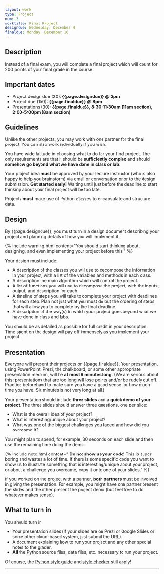 ```yaml
---
layout: work
type: Project
num: 3
worktitle: Final Project
designdue: Wednesday, December 4
finaldue: Monday, December 16
---
```


## Description

Instead of a final exam, you will complete a final project which will
count for 200 points of your final grade in the course.

Important dates
---------------

-   Project design due (20): **{{page.designdue}} @ 5pm**
-   Project due (150): **{{page.finaldue}} @ 8pm**
-   Presentations (30): **{{page.finaldue}}, 8:30-11:30am (11am section), 2:00-5:00pm (8am section)**

Guidelines
----------

Unlike the other projects, you may work with one partner for the final
project. You can also work individually if you wish.

You have wide latitude in choosing what to do for your final project.
The only requirements are that it should be **sufficiently complex** and
should **somehow go beyond what we have done in class or lab**.

Your project
idea **must** be approved by your lecture instructor (who is also happy
to help you brainstorm) via email or conversation prior to the design submission.
**Get started early!** Waiting until just before
the deadline to start thinking about your final project will be too
late.

Projects **must** make use of Python `class`es to encapsulate and
structure data.

Design
------

By {{page.designdue}}, you must turn in a design document describing
your project and planning details of how you will implement it.

{% include warning.html content="You should start thinking about, designing, and even
implementing your project before this!" %}

Your design must include:

-   A description of the classes you will use to decompose the
    information in your project, with a list of the variables and
    methods in each class.
-   A description the main algorithm which will control the project.
-   A list of functions you will use to decompose the project, with the
    inputs, output, and description for each.
-   A timeline of steps you will take to complete your project with
    deadlines for each step. Plan not just what you must do but the
    ordering of steps that will allow you to complete by the final
    deadline.
-   A description of the way(s) in which your project goes beyond what
    we have done in class and labs.

You should be as detailed as possible for full credit in your
description. Time spent on the design will pay off immensely as you
implement your project.

Presentation
------------

Everyone will present their projects on {{page.finaldue}}.
Your presentation, using PowerPoint, Prezi, the chalkboard, or some
other appropriate presentation medium, will be **at most 6 minutes
long**. (We are serious about this; presentations that are too long will
lose points and/or be rudely cut off. Practice beforehand to make sure
you have a good sense for how much time you have. Six minutes is not
very long at all.)

Your presentation should include **three slides** and a **quick demo of
your project**. The three slides should answer three questions, one per
slide:

-   What is the overall idea of your project?
-   What is interesting/unique about your project?
-   What was one of the biggest challenges you faced and how did you
    overcome it?

You might plan to spend, for example, 30 seconds on each slide and then
use the remaining time doing the demo.

{% include note.html content=" **Do not show us your code**! This is super boring and wastes a lot of
time. If there is some specific code you want to show us to illustrate
something that is interesting/unique about your project, or about a
challenge you overcame, copy it onto one of your slides." %}

If you worked on the project with a partner, **both partners** must be
involved in giving the presentation. For example, you might have one
partner present the slides and the other present the project demo (but
feel free to do whatever makes sense).

What to turn in
---------------

You should turn in

-   Your presentation slides (if your slides are on Prezi or Google
    Slides or some other cloud-based system, just submit the URL).
-   A document explaining how to run your project and any other special
    notes to the grader.
-   **All** the Python source files, data files, etc. necessary to run
    your project.

Of course, the [Python style guide]({{site.baseurl}}/python_style_guide.html) and
[style checker]({{site.baseurl}}/python_style_guide.html) still apply!

------------------------------------------------------------------------
